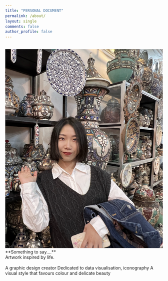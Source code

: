 ```yaml
---
title: "PERSONAL DOCUMENT"
permalink: /about/
layout: single
comments: false
author_profile: false
---
```

<br>
<img src="/Profile.JPG/" width="1224px" class="left">
<br>
**Something to say....**
<br>
Artwork inspired by life.
<br>
<br>
A graphic design creator
Dedicated to data visualisation, iconography
A visual style that favours colour and delicate beauty


